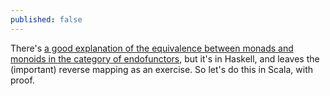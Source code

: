 ```yaml
---
published: false
---
```

There's [a good explanation of the equivalence between monads and monoids in the category of endofunctors](http://blog.sigfpe.com/2008/11/from-monoids-to-monads.html), but it's in Haskell, and leaves the (important) reverse mapping as an exercise. So let's do this in Scala, with proof.


